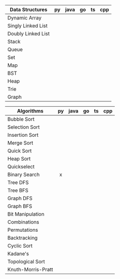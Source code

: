 | Data Structures    | py | java | go | ts | cpp |
|--------------------|----|------|----|----|-----|
| Dynamic Array      |    |      |    |    |     |
| Singly Linked List |    |      |    |    |     |
| Doubly Linked List |    |      |    |    |     |
| Stack              |    |      |    |    |     |
| Queue              |    |      |    |    |     |
| Set                |    |      |    |    |     |
| Map                |    |      |    |    |     |
| BST                |    |      |    |    |     |
| Heap               |    |      |    |    |     |
| Trie               |    |      |    |    |     |
| Graph              |    |      |    |    |     |

| Algorithms         | py | java | go | ts | cpp |
|--------------------|:--:|:----:|:--:|:--:|:---:|
| Bubble Sort        |    |      |    |    |     |
| Selection Sort     |    |      |    |    |     |
| Insertion Sort     |    |      |    |    |     |
| Merge Sort         |    |      |    |    |     |
| Quick Sort         |    |      |    |    |     |
| Heap Sort          |    |      |    |    |     |
| Quickselect        |    |      |    |    |     |
| Binary Search      | x  |      |    |    |     |
| Tree DFS           |    |      |    |    |     |
| Tree BFS           |    |      |    |    |     |
| Graph DFS          |    |      |    |    |     |
| Graph BFS          |    |      |    |    |     |
| Bit Manipulation   |    |      |    |    |     |
| Combinations       |    |      |    |    |     |
| Permutations       |    |      |    |    |     |
| Backtracking       |    |      |    |    |     |
| Cyclic Sort        |    |      |    |    |     |
| Kadane's           |    |      |    |    |     |
| Topological Sort   |    |      |    |    |     |
| Knuth-Morris-Pratt |    |      |    |    |     |
